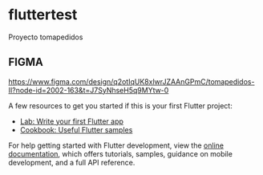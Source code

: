 # fluttertest

Proyecto tomapedidos

## FIGMA

https://www.figma.com/design/q2otIqUK8xlwrJZAAnGPmC/tomapedidos-II?node-id=2002-163&t=J7SyNhseH5q9MYtw-0


A few resources to get you started if this is your first Flutter project:

- [Lab: Write your first Flutter app](https://docs.flutter.dev/get-started/codelab)
- [Cookbook: Useful Flutter samples](https://docs.flutter.dev/cookbook)

For help getting started with Flutter development, view the
[online documentation](https://docs.flutter.dev/), which offers tutorials,
samples, guidance on mobile development, and a full API reference.
